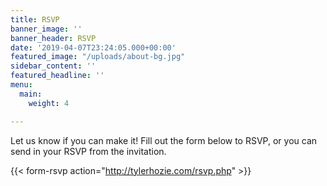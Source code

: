```yaml
---
title: RSVP
banner_image: ''
banner_header: RSVP
date: '2019-04-07T23:24:05.000+00:00'
featured_image: "/uploads/about-bg.jpg"
sidebar_content: ''
featured_headline: ''
menu:
  main:
    weight: 4

---
```

Let us know if you can make it! Fill out the form below to RSVP, or you can send in your RSVP from the invitation.

{{< form-rsvp action="http://tylerhozie.com/rsvp.php" >}}